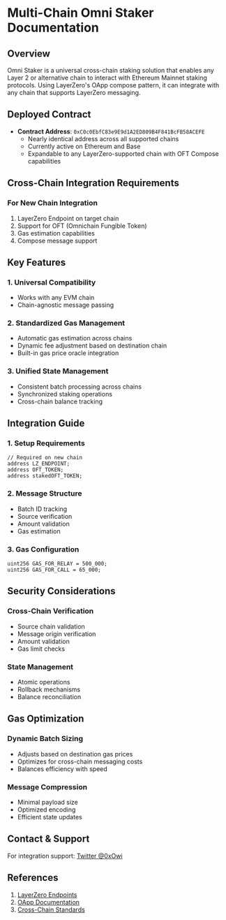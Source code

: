 # Multi-Chain Omni Staker Documentation

## Overview

Omni Staker is a universal cross-chain staking solution that enables any Layer 2 or alternative chain to interact with Ethereum Mainnet staking protocols. Using LayerZero's OApp compose pattern, it can integrate with any chain that supports LayerZero messaging.

## Deployed Contract

- **Contract Address**: `0xC0c0EbfC83e9E9d1A2ED809B4F841BcFB58ACEFE`
  - Nearly identical address across all supported chains
  - Currently active on Ethereum and Base
  - Expandable to any LayerZero-supported chain with OFT Compose capabilities

## Cross-Chain Integration Requirements

### For New Chain Integration

1. LayerZero Endpoint on target chain
2. Support for OFT (Omnichain Fungible Token)
3. Gas estimation capabilities
4. Compose message support

## Key Features

### 1. Universal Compatibility

- Works with any EVM chain
- Chain-agnostic message passing

### 2. Standardized Gas Management

- Automatic gas estimation across chains
- Dynamic fee adjustment based on destination chain
- Built-in gas price oracle integration

### 3. Unified State Management

- Consistent batch processing across chains
- Synchronized staking operations
- Cross-chain balance tracking

## Integration Guide

### 1. Setup Requirements

```solidity
// Required on new chain
address LZ_ENDPOINT;
address OFT_TOKEN;
address stakedOFT_TOKEN;
```

### 2. Message Structure

- Batch ID tracking
- Source verification
- Amount validation
- Gas estimation

### 3. Gas Configuration

```solidity
uint256 GAS_FOR_RELAY = 500_000;
uint256 GAS_FOR_CALL = 65_000;
```

## Security Considerations

### Cross-Chain Verification

- Source chain validation
- Message origin verification
- Amount validation
- Gas limit checks

### State Management

- Atomic operations
- Rollback mechanisms
- Balance reconciliation

## Gas Optimization

### Dynamic Batch Sizing

- Adjusts based on destination gas prices
- Optimizes for cross-chain messaging costs
- Balances efficiency with speed

### Message Compression

- Minimal payload size
- Optimized encoding
- Efficient state updates

## Contact & Support

For integration support: [Twitter @0xOwi](https://x.com/0xOwi)

## References

1. [LayerZero Endpoints](https://layerzero.gitbook.io/docs/technical-reference/mainnet/supported-chain-ids)
2. [OApp Documentation](https://layerzero.gitbook.io/docs/technical-reference/mainnet/supported-chain-ids)
3. [Cross-Chain Standards](https://ethereum.org/en/developers/docs/standards/tokens/erc-4626)

